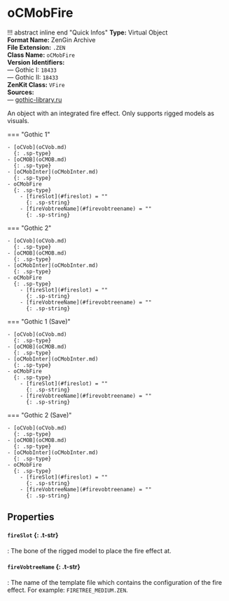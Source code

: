 # oCMobFire

!!! abstract inline end "Quick Infos"
    **Type:** Virtual Object<br/>
    **Format Name:** ZenGin Archive<br/>
    **File Extension:** `.ZEN`<br/>
    **Class Name:** `oCMobFire`<br/>
    **Version Identifiers:**<br />
    — Gothic I: `18433`<br/>
    — Gothic II: `18433`<br/>
    **ZenKit Class:** `VFire`<br/>
    **Sources:**<br/>
    — [gothic-library.ru](http://www.gothic-library.ru/publ/ocmobfire/1-1-0-506)

An object with an integrated fire effect. Only supports rigged models as visuals.

=== "Gothic 1"

    - [oCVob](oCVob.md)
      {: .sp-type}
    - [oCMOB](oCMOB.md)
      {: .sp-type}
    - [oCMobInter](oCMobInter.md)
      {: .sp-type}
    - oCMobFire
      {: .sp-type}
        - [fireSlot](#fireslot) = ""
          {: .sp-string}
        - [fireVobtreeName](#firevobtreename) = ""
          {: .sp-string}

=== "Gothic 2"

    - [oCVob](oCVob.md)
      {: .sp-type}
    - [oCMOB](oCMOB.md)
      {: .sp-type}
    - [oCMobInter](oCMobInter.md)
      {: .sp-type}
    - oCMobFire
      {: .sp-type}
        - [fireSlot](#fireslot) = ""
          {: .sp-string}
        - [fireVobtreeName](#firevobtreename) = ""
          {: .sp-string}

=== "Gothic 1 (Save)"

    - [oCVob](oCVob.md)
      {: .sp-type}
    - [oCMOB](oCMOB.md)
      {: .sp-type}
    - [oCMobInter](oCMobInter.md)
      {: .sp-type}
    - oCMobFire
      {: .sp-type}
        - [fireSlot](#fireslot) = ""
          {: .sp-string}
        - [fireVobtreeName](#firevobtreename) = ""
          {: .sp-string}

=== "Gothic 2 (Save)"

    - [oCVob](oCVob.md)
      {: .sp-type}
    - [oCMOB](oCMOB.md)
      {: .sp-type}
    - [oCMobInter](oCMobInter.md)
      {: .sp-type}
    - oCMobFire
      {: .sp-type}
        - [fireSlot](#fireslot) = ""
          {: .sp-string}
        - [fireVobtreeName](#firevobtreename) = ""
          {: .sp-string}

## Properties

#### `fireSlot` {: .t-str}

:   The bone of the rigged model to place the fire effect at.

#### `fireVobtreeName` {: .t-str}

:   The name of the template file which contains the configuration of the fire effect. For example: `FIRETREE_MEDIUM.ZEN`.
